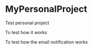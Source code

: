 MyPersonalProject
=================

Test personal project

To test how it works

To test how the email notification works 
